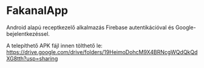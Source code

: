 # FakanalApp
Android alapú receptkezelő alkalmazás Firebase autentikációval és Google-bejelentkezéssel.

A telepíthető APK fájl innen tölthető le:  
https://drive.google.com/drive/folders/19HeimoDohcM9X4BRNcgWQdQkQdXG8tth?usp=sharing

